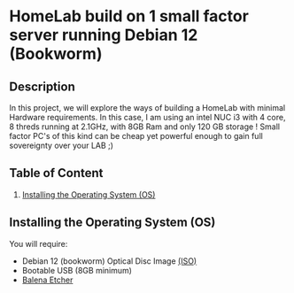 # HomeLab build on 1 small factor server running Debian 12 (Bookworm)

## Description 

In this project, we will explore the ways of building a HomeLab with minimal Hardware requirements. In this case, I am using an intel NUC i3 with 4 core, 8 threds running at 2.1GHz, with 8GB Ram and only 120 GB storage ! Small factor PC's of this kind can be cheap yet powerful enough to gain full sovereignty over your LAB ;)

## Table of Content 

1. [Installing the Operating System (OS)](##Installing-the-Operating-System-(OS))

## Installing the Operating System (OS)

You will require:

* Debian 12 (bookworm) Optical Disc Image [(ISO)](https://www.debian.org/download)
* Bootable USB (8GB minimum)
* [Balena Etcher](https://etcher.balena.io/)


